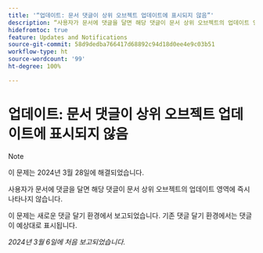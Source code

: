 ```yaml
---
title: '“업데이트: 문서 댓글이 상위 오브젝트 업데이트에 표시되지 않음”'
description: “사용자가 문서에 댓글을 달면 해당 댓글이 문서 ​​상위 오브젝트의 업데이트 영역에 즉시 나타나지 않습니다.”
hidefromtoc: true
feature: Updates and Notifications
source-git-commit: 58d9dedba766417d68892c94d18d0ee4e9c03b51
workflow-type: ht
source-wordcount: '99'
ht-degree: 100%

---
```



# 업데이트: 문서 댓글이 상위 오브젝트 업데이트에 표시되지 않음

>[!NOTE]
>
>이 문제는 2024년 3월 28일에 해결되었습니다.

<!--WF, WFP-->

사용자가 문서에 댓글을 달면 해당 댓글이 문서 &#x200B;&#x200B;상위 오브젝트의 업데이트 영역에 즉시 나타나지 않습니다.

이 문제는 새로운 댓글 달기 환경에서 보고되었습니다. 기존 댓글 달기 환경에서는 댓글이 예상대로 표시됩니다.

_2024년 3월 6일에 처음 보고되었습니다._
